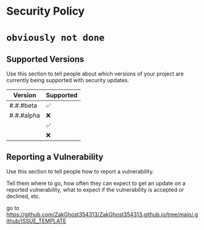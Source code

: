# Security Policy

# `obviously not done`

## Supported Versions

Use this section to tell people about which versions of your project are
currently being supported with security updates.

| Version  | Supported          |
| -------- | ------------------ |
|#.#.#beta | :white_check_mark: |
|#.#.#alpha| :x:                |
|          | :white_check_mark: |
|          | :x:                |

## Reporting a Vulnerability

Use this section to tell people how to report a vulnerability.

Tell them where to go, how often they can expect to get an update on a
reported vulnerability, what to expect if the vulnerability is accepted or
declined, etc.


go to https://github.com/ZakGhost354313/ZakGhost354313.github.io/tree/main/.github/ISSUE_TEMPLATE
